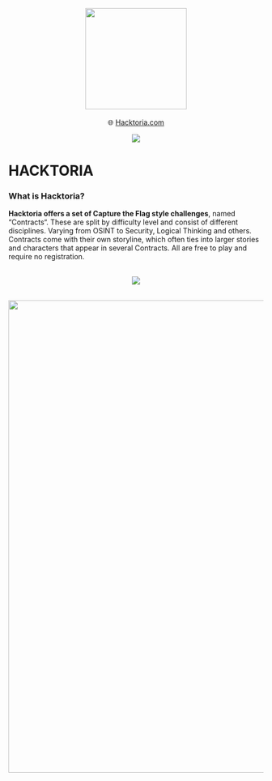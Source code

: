 
<p align="center">
  <img width="200" src="https://user-images.githubusercontent.com/104733166/203328754-a623e41e-c18e-4a76-aafa-480cec915f1c.jpg">
  <br>
  <br>
  🌐 <a href=https://hacktoria.com/>Hacktoria.com</a>
  </p>
  
  <p align="center" 
  
  [![](https://dcbadge.vercel.app/api/server/mySRHk7Jgv)](https://discord.gg/mySRHk7Jgv)
  
  </p>



# HACKTORIA
### What is Hacktoria?

**Hacktoria offers a set of Capture the Flag style challenges**, named “Contracts“. These are split by difficulty level and consist of different disciplines. Varying from OSINT to Security, Logical Thinking and others. Contracts come with their own storyline, which often ties into larger stories and characters that appear in several Contracts. All are free to play and require no registration.

<br>

<div align="center">

<img src="https://img.shields.io/twitter/follow/hacktoria?color=yellow&logo=Twitter&logoColor=yellow&style=for-the-badge">

</div>

<br>

<p align="center">
<img width="933" src="https://user-images.githubusercontent.com/104733166/203331886-52262e54-0309-46e1-8b59-9a8e4cd3a8be.jpeg">
</p>


